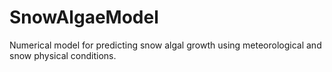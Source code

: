 # SnowAlgaeModel
Numerical model for predicting snow algal growth using meteorological and snow physical conditions.
